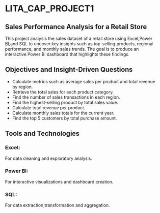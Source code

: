 # LITA_CAP_PROJECT1
## Sales Performance Analysis for a Retail Store
This project analysis the sales dataset of a retail store using Excel,Power BI,and SQL to uncover key insights such as top-selling products, regional performance, and monthly sales trends. The goal is to produce an interactive Power BI dashboard that highlights these findings.
## Objectives and Insight-Driven Questions
- Calculate metrics such as average sales per product and total revenue by region.
- Retrieve the total sales for each product category.
- Find the number of sales transactions in each region.
- Find the highest-selling product by total sales value.
- Calculate total revenue per product.
- Calculate monthly sales totals for the current year.
- Find the top 5 customers by total purchase amount.
## Tools and Technologies
### Excel:
For data cleaning and exploratory analysis.
### Power BI:
For interactive visualizations and dashboard creation.
### SQL:
For data extraction,transformation and aggregation.
